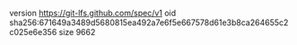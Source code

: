 version https://git-lfs.github.com/spec/v1
oid sha256:671649a3489d5680815ea492a7e6f5e667578d61e3b8ca264655c2c025e6e356
size 9662
